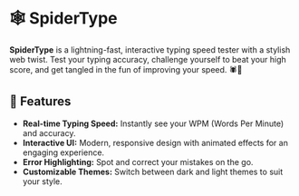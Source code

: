 # 🕸️ SpiderType

**SpiderType** is a lightning-fast, interactive typing speed tester with a stylish web twist. Test your typing accuracy, challenge yourself to beat your high score, and get tangled in the fun of improving your speed. 🕷️💬

## 🚀 Features
- **Real-time Typing Speed:** Instantly see your WPM (Words Per Minute) and accuracy.
- **Interactive UI:** Modern, responsive design with animated effects for an engaging experience.
- **Error Highlighting:** Spot and correct your mistakes on the go.
- **Customizable Themes:** Switch between dark and light themes to suit your style.

